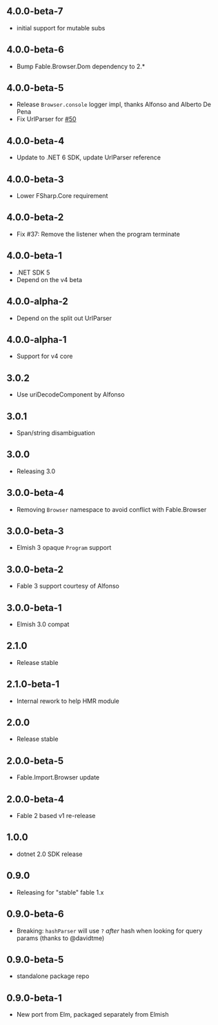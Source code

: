 ## 4.0.0-beta-7
* initial support for mutable subs

## 4.0.0-beta-6
* Bump Fable.Browser.Dom dependency to 2.*

## 4.0.0-beta-5

* Release `Browser.console` logger impl, thanks Alfonso and Alberto De Pena
* Fix UrlParser for [#50](https://github.com/elmish/browser/issues/50)

## 4.0.0-beta-4

* Update to .NET 6 SDK, update UrlParser reference

## 4.0.0-beta-3

* Lower FSharp.Core requirement

## 4.0.0-beta-2

* Fix #37: Remove the listener when the program terminate

## 4.0.0-beta-1

* .NET SDK 5
* Depend on the v4 beta

## 4.0.0-alpha-2

* Depend on the split out UrlParser

## 4.0.0-alpha-1

* Support for v4 core

## 3.0.2

* Use uriDecodeComponent by Alfonso

## 3.0.1

* Span/string disambiguation

## 3.0.0

* Releasing 3.0

## 3.0.0-beta-4

* Removing `Browser` namespace to avoid conflict with Fable.Browser

## 3.0.0-beta-3

* Elmish 3 opaque `Program` support

## 3.0.0-beta-2

* Fable 3 support courtesy of Alfonso

## 3.0.0-beta-1

* Elmish 3.0 compat

## 2.1.0

* Release stable

## 2.1.0-beta-1

* Internal rework to help HMR module

## 2.0.0

* Release stable

## 2.0.0-beta-5

* Fable.Import.Browser update

## 2.0.0-beta-4

* Fable 2 based v1 re-release

## 1.0.0

* dotnet 2.0 SDK release

## 0.9.0

* Releasing for "stable" fable 1.x

## 0.9.0-beta-6

* Breaking: `hashParser` will use `?` *after* hash when looking for query params (thanks to @davidtme)

## 0.9.0-beta-5

* standalone package repo

## 0.9.0-beta-1

* New port from Elm, packaged separately from Elmish

